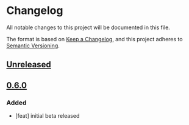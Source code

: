 # Changelog
All notable changes to this project will be documented in this file.

The format is based on [Keep a Changelog](https://keepachangelog.com/en/1.0.0/),
and this project adheres to [Semantic Versioning](https://semver.org/spec/v2.0.0.html).

## [Unreleased]

## [0.6.0]
### Added
- [feat] initial beta released

[Unreleased]: https://github.com/MetaMask/metamask-sdk/compare/v0.6.0...HEAD
[0.6.0]: https://github.com/MetaMask/metamask-sdk/releases/tag/v0.6.0

